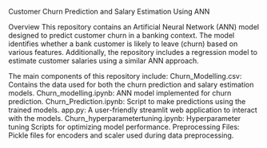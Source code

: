 Customer Churn Prediction and Salary Estimation Using ANN

Overview
This repository contains an Artificial Neural Network (ANN) model designed to predict customer churn in a banking context. The model identifies whether a bank customer is likely to leave (churn) based on various features. Additionally, the repository includes a regression model to estimate customer salaries using a similar ANN approach.

The main components of this repository include:
Churn_Modelling.csv: Contains the data used for both the churn prediction and salary estimation models.
Churn_modelling.ipynb: ANN model implemented for churn prediction.
Churn_Prediction.ipynb: Script to make predictions using the trained models.
app.py: A user-friendly streamlit web application to interact with the models.
Churn_hyperparametertuning.ipynb: Hyperparameter tuning Scripts for optimizing model performance.
Preprocessing Files: Pickle files for encoders and scaler used during data preprocessing.